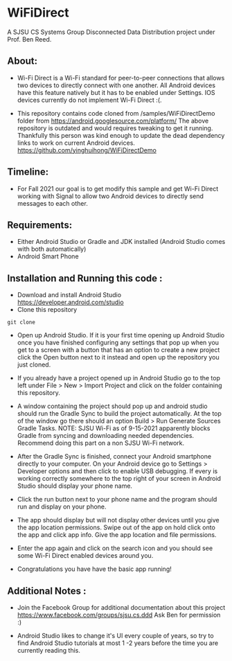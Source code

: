 # WiFiDirect

A SJSU CS Systems Group Disconnected Data Distribution project under Prof. Ben Reed.

## About:
- Wi-Fi Direct is a Wi-Fi standard for peer-to-peer connections that allows two devices to directly connect with one another. All Android devices have this feature natively but it has to be enabled under Settings. IOS devices currently do not implement Wi-Fi Direct :(.

- This repository contains code cloned from /samples/WiFiDirectDemo folder from https://android.googlesource.com/platform/
The above repository is outdated and would requires tweaking to get it running. Thankfully this person was kind enough to update the dead dependency links to work on current Android devices. https://github.com/yinghuihong/WiFiDirectDemo


## Timeline:
- For Fall 2021 our goal is to get modify this sample and get Wi-Fi Direct working with Signal to allow two Android devices to directly send messages to each other.

## Requirements:
- Either Android Studio or Gradle and JDK installed (Android Studio comes with both automatically)
- Android Smart Phone

## Installation and Running this code :
- Download and install Android Studio https://developer.android.com/studio 
- Clone this repository
```
git clone 
```
- Open up Android Studio. If it is your first time opening up Android Studio once you have finished configuring any settings that pop up when you get to a screen with a button that has an option to create a new project click the Open button next to it instead and open up the repository you just cloned.

- If you already have a project opened up in Android Studio go to the top left under File > New > Import Project and click on the folder containing this repository.

- A window containing the project should pop up and android studio should run the Gradle Sync to build the project automatically. At the top of the window go there should an option Build > Run Generate Sources Gradle Tasks. NOTE: SJSU Wi-Fi as of 9-15-2021 apparently blocks Gradle from syncing and downloading needed dependencies. Recommend doing this part on a non SJSU Wi-Fi network.

- After the Gradle Sync is finished, connect your Android smartphone directly to your computer. On your Android device go to Settings > Developer options and then click to enable USB debugging. If every is working correctly somewhere to the top right of your screen in Android Studio should display your phone name.

- Click the run button next to your phone name and the program should run and display on your phone.

- The app should display but will not display other devices until you give the app location permissions. Swipe out of the app on hold click onto the app and click app info. Give the app location and file permissions.

- Enter the app again and click on the search icon and you should see some Wi-Fi Direct enabled devices around you.

- Congratulations you have have the basic app running!

## Additional Notes :

- Join the Facebook Group for additional documentation about this project https://www.facebook.com/groups/sjsu.cs.ddd
Ask Ben for permission :)

- Android Studio likes to change it's UI every couple of years, so try to find Android Studio tutorials at most 1 -2 years before the time you are currently reading this.


